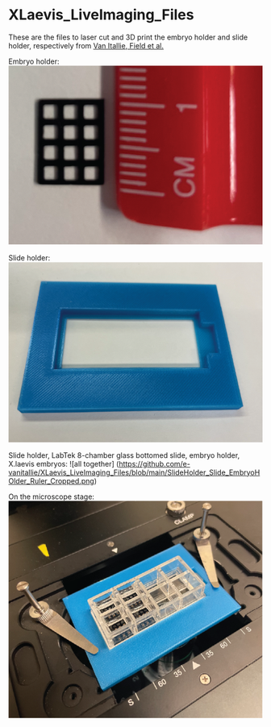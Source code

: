 # XLaevis_LiveImaging_Files


These are the files to laser cut and 3D print the embryo holder and slide holder, respectively from [Van Itallie, Field et al.](https://www.biorxiv.org/content/10.1101/2022.01.07.475368v1) 

Embryo holder: ![embryo holder with ruler](https://github.com/e-vanitallie/XLaevis_LiveImaging_Files/blob/main/EmbryoHolder_Ruler_Cropped.png)

Slide holder: ![slide holder](https://github.com/e-vanitallie/XLaevis_LiveImaging_Files/blob/main/SlideHolder_Cropped.png)

Slide holder, LabTek 8-chamber glass bottomed slide, embryo holder, X.laevis embryos: ![all together] (https://github.com/e-vanitallie/XLaevis_LiveImaging_Files/blob/main/SlideHolder_Slide_EmbryoHOlder_Ruler_Cropped.png)

On the microscope stage: ![all together, on the microscope stage](https://github.com/e-vanitallie/XLaevis_LiveImaging_Files/blob/main/OnStage_SlideHolder_Slide_EmbryoHolder_Ruler_Cropped.png)
